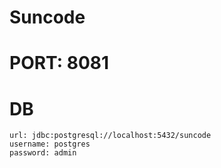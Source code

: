# Suncode

# PORT: 8081

# DB
    url: jdbc:postgresql://localhost:5432/suncode
    username: postgres
    password: admin
